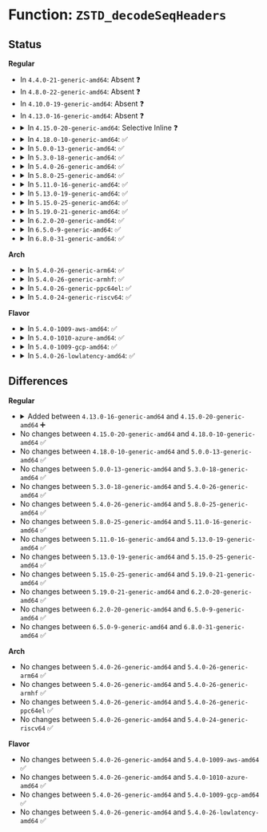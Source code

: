 # Function: <code>ZSTD_decodeSeqHeaders</code>

## Status
<b>Regular</b>
<ul>
<li>
In <code>4.4.0-21-generic-amd64</code>: Absent ❓
</li>
<li>
In <code>4.8.0-22-generic-amd64</code>: Absent ❓
</li>
<li>
In <code>4.10.0-19-generic-amd64</code>: Absent ❓
</li>
<li>
In <code>4.13.0-16-generic-amd64</code>: Absent ❓
</li>
<li>
<details>
<summary>In <code>4.15.0-20-generic-amd64</code>: Selective Inline ❓</summary>

```c
size_t ZSTD_decodeSeqHeaders(ZSTD_DCtx * dctx, int * nbSeqPtr, const void * src, size_t srcSize)
```

```json
{
  "name": "ZSTD_decodeSeqHeaders",
  "collision_type": "Unique Global",
  "inline_type": "Selective",
  "funcs": [
    {
      "addr": 18446744071583770607,
      "name": "ZSTD_decodeSeqHeaders",
      "external": true,
      "loc": "lib/zstd/decompress.c:794",
      "file": "lib/zstd/decompress.c",
      "inline": "not declared, inlined",
      "caller_inline": [
        "lib/zstd/decompress.c:ZSTD_decompressSequencesLong"
      ],
      "caller_func": [
        "lib/zstd/decompress.c:ZSTD_decompressSequences"
      ]
    }
  ],
  "symbols": [
    {
      "addr": 18446744071583780512,
      "name": "ZSTD_decodeSeqHeaders",
      "section": ".text",
      "bind": "STB_GLOBAL",
      "size": 1085
    }
  ]
}
```
</details>
</li>
<li>
<details>
<summary>In <code>4.18.0-10-generic-amd64</code>: ✅</summary>

```c
size_t ZSTD_decodeSeqHeaders(ZSTD_DCtx * dctx, int * nbSeqPtr, const void * src, size_t srcSize)
```

```json
{
  "name": "ZSTD_decodeSeqHeaders",
  "collision_type": "Unique Global",
  "inline_type": "No",
  "funcs": [
    {
      "addr": 18446744071583987600,
      "name": "ZSTD_decodeSeqHeaders",
      "external": true,
      "loc": "lib/zstd/decompress.c:794",
      "file": "lib/zstd/decompress.c",
      "inline": "seen, unknown",
      "caller_inline": [],
      "caller_func": [
        "lib/zstd/decompress.c:ZSTD_decompressSequencesLong",
        "lib/zstd/decompress.c:ZSTD_decompressSequences"
      ]
    }
  ],
  "symbols": [
    {
      "addr": 18446744071583987600,
      "name": "ZSTD_decodeSeqHeaders",
      "section": ".text",
      "bind": "STB_GLOBAL",
      "size": 1086
    }
  ]
}
```
</details>
</li>
<li>
<details>
<summary>In <code>5.0.0-13-generic-amd64</code>: ✅</summary>

```c
size_t ZSTD_decodeSeqHeaders(ZSTD_DCtx * dctx, int * nbSeqPtr, const void * src, size_t srcSize)
```

```json
{
  "name": "ZSTD_decodeSeqHeaders",
  "collision_type": "Unique Global",
  "inline_type": "No",
  "funcs": [
    {
      "addr": 18446744071584068736,
      "name": "ZSTD_decodeSeqHeaders",
      "external": true,
      "loc": "lib/zstd/decompress.c:794",
      "file": "lib/zstd/decompress.c",
      "inline": "seen, unknown",
      "caller_inline": [],
      "caller_func": [
        "lib/zstd/decompress.c:ZSTD_decompressSequencesLong",
        "lib/zstd/decompress.c:ZSTD_decompressSequences"
      ]
    }
  ],
  "symbols": [
    {
      "addr": 18446744071584068736,
      "name": "ZSTD_decodeSeqHeaders",
      "section": ".text",
      "bind": "STB_GLOBAL",
      "size": 1086
    }
  ]
}
```
</details>
</li>
<li>
<details>
<summary>In <code>5.3.0-18-generic-amd64</code>: ✅</summary>

```c
size_t ZSTD_decodeSeqHeaders(ZSTD_DCtx * dctx, int * nbSeqPtr, const void * src, size_t srcSize)
```

```json
{
  "name": "ZSTD_decodeSeqHeaders",
  "collision_type": "Unique Global",
  "inline_type": "No",
  "funcs": [
    {
      "addr": 18446744071584255088,
      "name": "ZSTD_decodeSeqHeaders",
      "external": true,
      "loc": "lib/zstd/decompress.c:794",
      "file": "lib/zstd/decompress.c",
      "inline": "seen, unknown",
      "caller_inline": [],
      "caller_func": [
        "lib/zstd/decompress.c:ZSTD_decompressSequencesLong",
        "lib/zstd/decompress.c:ZSTD_decompressSequences"
      ]
    }
  ],
  "symbols": [
    {
      "addr": 18446744071584255088,
      "name": "ZSTD_decodeSeqHeaders",
      "section": ".text",
      "bind": "STB_GLOBAL",
      "size": 1085
    }
  ]
}
```
</details>
</li>
<li>
<details>
<summary>In <code>5.4.0-26-generic-amd64</code>: ✅</summary>

```c
size_t ZSTD_decodeSeqHeaders(ZSTD_DCtx * dctx, int * nbSeqPtr, const void * src, size_t srcSize)
```

```json
{
  "name": "ZSTD_decodeSeqHeaders",
  "collision_type": "Unique Global",
  "inline_type": "No",
  "funcs": [
    {
      "addr": 18446744071584389888,
      "name": "ZSTD_decodeSeqHeaders",
      "external": true,
      "loc": "lib/zstd/decompress.c:794",
      "file": "lib/zstd/decompress.c",
      "inline": "seen, unknown",
      "caller_inline": [],
      "caller_func": [
        "lib/zstd/decompress.c:ZSTD_decompressSequencesLong",
        "lib/zstd/decompress.c:ZSTD_decompressSequences"
      ]
    }
  ],
  "symbols": [
    {
      "addr": 18446744071584389888,
      "name": "ZSTD_decodeSeqHeaders",
      "section": ".text",
      "bind": "STB_GLOBAL",
      "size": 1085
    }
  ]
}
```
</details>
</li>
<li>
<details>
<summary>In <code>5.8.0-25-generic-amd64</code>: ✅</summary>

```c
size_t ZSTD_decodeSeqHeaders(ZSTD_DCtx * dctx, int * nbSeqPtr, const void * src, size_t srcSize)
```

```json
{
  "name": "ZSTD_decodeSeqHeaders",
  "collision_type": "Unique Global",
  "inline_type": "No",
  "funcs": [
    {
      "addr": 18446744071584961536,
      "name": "ZSTD_decodeSeqHeaders",
      "external": true,
      "loc": "lib/zstd/decompress.c:794",
      "file": "lib/zstd/decompress.c",
      "inline": "seen, unknown",
      "caller_inline": [],
      "caller_func": [
        "lib/zstd/decompress.c:ZSTD_decompressSequencesLong",
        "lib/zstd/decompress.c:ZSTD_decompressSequences"
      ]
    }
  ],
  "symbols": [
    {
      "addr": 18446744071584961536,
      "name": "ZSTD_decodeSeqHeaders",
      "section": ".text",
      "bind": "STB_GLOBAL",
      "size": 1085
    }
  ]
}
```
</details>
</li>
<li>
<details>
<summary>In <code>5.11.0-16-generic-amd64</code>: ✅</summary>

```c
size_t ZSTD_decodeSeqHeaders(ZSTD_DCtx * dctx, int * nbSeqPtr, const void * src, size_t srcSize)
```

```json
{
  "name": "ZSTD_decodeSeqHeaders",
  "collision_type": "Unique Global",
  "inline_type": "No",
  "funcs": [
    {
      "addr": 18446744071585083600,
      "name": "ZSTD_decodeSeqHeaders",
      "external": true,
      "loc": "lib/zstd/decompress.c:794",
      "file": "lib/zstd/decompress.c",
      "inline": "seen, unknown",
      "caller_inline": [],
      "caller_func": [
        "lib/zstd/decompress.c:ZSTD_decompressSequencesLong",
        "lib/zstd/decompress.c:ZSTD_decompressSequences"
      ]
    }
  ],
  "symbols": [
    {
      "addr": 18446744071585083600,
      "name": "ZSTD_decodeSeqHeaders",
      "section": ".text",
      "bind": "STB_GLOBAL",
      "size": 1090
    }
  ]
}
```
</details>
</li>
<li>
<details>
<summary>In <code>5.13.0-19-generic-amd64</code>: ✅</summary>

```c
size_t ZSTD_decodeSeqHeaders(ZSTD_DCtx * dctx, int * nbSeqPtr, const void * src, size_t srcSize)
```

```json
{
  "name": "ZSTD_decodeSeqHeaders",
  "collision_type": "Unique Global",
  "inline_type": "No",
  "funcs": [
    {
      "addr": 18446744071584957680,
      "name": "ZSTD_decodeSeqHeaders",
      "external": true,
      "loc": "lib/zstd/decompress.c:794",
      "file": "lib/zstd/decompress.c",
      "inline": "seen, unknown",
      "caller_inline": [],
      "caller_func": [
        "lib/zstd/decompress.c:ZSTD_decompressSequencesLong",
        "lib/zstd/decompress.c:ZSTD_decompressSequences"
      ]
    }
  ],
  "symbols": [
    {
      "addr": 18446744071584957680,
      "name": "ZSTD_decodeSeqHeaders",
      "section": ".text",
      "bind": "STB_GLOBAL",
      "size": 1090
    }
  ]
}
```
</details>
</li>
<li>
<details>
<summary>In <code>5.15.0-25-generic-amd64</code>: ✅</summary>

```c
size_t ZSTD_decodeSeqHeaders(ZSTD_DCtx * dctx, int * nbSeqPtr, const void * src, size_t srcSize)
```

```json
{
  "name": "ZSTD_decodeSeqHeaders",
  "collision_type": "Unique Global",
  "inline_type": "No",
  "funcs": [
    {
      "addr": 18446744071585395440,
      "name": "ZSTD_decodeSeqHeaders",
      "external": true,
      "loc": "lib/zstd/decompress.c:794",
      "file": "lib/zstd/decompress.c",
      "inline": "seen, unknown",
      "caller_inline": [],
      "caller_func": [
        "lib/zstd/decompress.c:ZSTD_decompressSequencesLong",
        "lib/zstd/decompress.c:ZSTD_decompressSequences"
      ]
    }
  ],
  "symbols": [
    {
      "addr": 18446744071585395440,
      "name": "ZSTD_decodeSeqHeaders",
      "section": ".text",
      "bind": "STB_GLOBAL",
      "size": 1090
    }
  ]
}
```
</details>
</li>
<li>
<details>
<summary>In <code>5.19.0-21-generic-amd64</code>: ✅</summary>

```c
size_t ZSTD_decodeSeqHeaders(ZSTD_DCtx * dctx, int * nbSeqPtr, const void * src, size_t srcSize)
```

```json
{
  "name": "ZSTD_decodeSeqHeaders",
  "collision_type": "Unique Global",
  "inline_type": "No",
  "funcs": [
    {
      "addr": 18446744071586554224,
      "name": "ZSTD_decodeSeqHeaders",
      "external": true,
      "loc": "lib/zstd/decompress/zstd_decompress_block.c:577",
      "file": "lib/zstd/decompress/zstd_decompress_block.c",
      "inline": "seen, unknown",
      "caller_inline": [],
      "caller_func": []
    }
  ],
  "symbols": [
    {
      "addr": 18446744071586554224,
      "name": "ZSTD_decodeSeqHeaders",
      "section": ".text",
      "bind": "STB_GLOBAL",
      "size": 630
    }
  ]
}
```
</details>
</li>
<li>
<details>
<summary>In <code>6.2.0-20-generic-amd64</code>: ✅</summary>

```c
size_t ZSTD_decodeSeqHeaders(ZSTD_DCtx * dctx, int * nbSeqPtr, const void * src, size_t srcSize)
```

```json
{
  "name": "ZSTD_decodeSeqHeaders",
  "collision_type": "Unique Global",
  "inline_type": "No",
  "funcs": [
    {
      "addr": 18446744071587772800,
      "name": "ZSTD_decodeSeqHeaders",
      "external": true,
      "loc": "lib/zstd/decompress/zstd_decompress_block.c:653",
      "file": "lib/zstd/decompress/zstd_decompress_block.c",
      "inline": "seen, unknown",
      "caller_inline": [],
      "caller_func": []
    }
  ],
  "symbols": [
    {
      "addr": 18446744071587772800,
      "name": "ZSTD_decodeSeqHeaders",
      "section": ".text",
      "bind": "STB_GLOBAL",
      "size": 630
    }
  ]
}
```
</details>
</li>
<li>
<details>
<summary>In <code>6.5.0-9-generic-amd64</code>: ✅</summary>

```c
size_t ZSTD_decodeSeqHeaders(ZSTD_DCtx * dctx, int * nbSeqPtr, const void * src, size_t srcSize)
```

```json
{
  "name": "ZSTD_decodeSeqHeaders",
  "collision_type": "Unique Global",
  "inline_type": "No",
  "funcs": [
    {
      "addr": 18446744071588044448,
      "name": "ZSTD_decodeSeqHeaders",
      "external": true,
      "loc": "lib/zstd/decompress/zstd_decompress_block.c:653",
      "file": "lib/zstd/decompress/zstd_decompress_block.c",
      "inline": "seen, unknown",
      "caller_inline": [],
      "caller_func": []
    }
  ],
  "symbols": [
    {
      "addr": 18446744071588044448,
      "name": "ZSTD_decodeSeqHeaders",
      "section": ".text",
      "bind": "STB_GLOBAL",
      "size": 630
    }
  ]
}
```
</details>
</li>
<li>
<details>
<summary>In <code>6.8.0-31-generic-amd64</code>: ✅</summary>

```c
size_t ZSTD_decodeSeqHeaders(ZSTD_DCtx * dctx, int * nbSeqPtr, const void * src, size_t srcSize)
```

```json
{
  "name": "ZSTD_decodeSeqHeaders",
  "collision_type": "Unique Global",
  "inline_type": "No",
  "funcs": [
    {
      "addr": 18446744071588379232,
      "name": "ZSTD_decodeSeqHeaders",
      "external": true,
      "loc": "lib/zstd/decompress/zstd_decompress_block.c:653",
      "file": "lib/zstd/decompress/zstd_decompress_block.c",
      "inline": "seen, unknown",
      "caller_inline": [],
      "caller_func": []
    }
  ],
  "symbols": [
    {
      "addr": 18446744071588379232,
      "name": "ZSTD_decodeSeqHeaders",
      "section": ".text",
      "bind": "STB_GLOBAL",
      "size": 630
    }
  ]
}
```
</details>
</li>
</ul>
<b>Arch</b>
<ul>
<li>
<details>
<summary>In <code>5.4.0-26-generic-arm64</code>: ✅</summary>

```c
size_t ZSTD_decodeSeqHeaders(ZSTD_DCtx * dctx, int * nbSeqPtr, const void * src, size_t srcSize)
```

```json
{
  "name": "ZSTD_decodeSeqHeaders",
  "collision_type": "Unique Global",
  "inline_type": "No",
  "funcs": [
    {
      "addr": 18446603336496274704,
      "name": "ZSTD_decodeSeqHeaders",
      "external": true,
      "loc": "lib/zstd/decompress.c:794",
      "file": "lib/zstd/decompress.c",
      "inline": "seen, unknown",
      "caller_inline": [],
      "caller_func": [
        "lib/zstd/decompress.c:ZSTD_decompressSequencesLong",
        "lib/zstd/decompress.c:ZSTD_decompressSequences"
      ]
    }
  ],
  "symbols": [
    {
      "addr": 18446603336496274704,
      "name": "ZSTD_decodeSeqHeaders",
      "section": ".text",
      "bind": "STB_GLOBAL",
      "size": 976
    }
  ]
}
```
</details>
</li>
<li>
<details>
<summary>In <code>5.4.0-26-generic-armhf</code>: ✅</summary>

```c
size_t ZSTD_decodeSeqHeaders(ZSTD_DCtx * dctx, int * nbSeqPtr, const void * src, size_t srcSize)
```

```json
{
  "name": "ZSTD_decodeSeqHeaders",
  "collision_type": "Unique Global",
  "inline_type": "No",
  "funcs": [
    {
      "addr": 3229615772,
      "name": "ZSTD_decodeSeqHeaders",
      "external": true,
      "loc": "lib/zstd/decompress.c:794",
      "file": "lib/zstd/decompress.c",
      "inline": "seen, unknown",
      "caller_inline": [],
      "caller_func": [
        "lib/zstd/decompress.c:ZSTD_decompressSequences"
      ]
    }
  ],
  "symbols": [
    {
      "addr": 3229615772,
      "name": "ZSTD_decodeSeqHeaders",
      "section": ".text",
      "bind": "STB_GLOBAL",
      "size": 1004
    }
  ]
}
```
</details>
</li>
<li>
<details>
<summary>In <code>5.4.0-26-generic-ppc64el</code>: ✅</summary>

```c
size_t ZSTD_decodeSeqHeaders(ZSTD_DCtx * dctx, int * nbSeqPtr, const void * src, size_t srcSize)
```

```json
{
  "name": "ZSTD_decodeSeqHeaders",
  "collision_type": "Unique Global",
  "inline_type": "No",
  "funcs": [
    {
      "addr": 13835058055290576928,
      "name": "ZSTD_decodeSeqHeaders",
      "external": true,
      "loc": "lib/zstd/decompress.c:794",
      "file": "lib/zstd/decompress.c",
      "inline": "seen, unknown",
      "caller_inline": [],
      "caller_func": [
        "lib/zstd/decompress.c:ZSTD_decompressSequencesLong",
        "lib/zstd/decompress.c:ZSTD_decompressSequences"
      ]
    }
  ],
  "symbols": [
    {
      "addr": 13835058055290576928,
      "name": "ZSTD_decodeSeqHeaders",
      "section": ".text",
      "bind": "STB_GLOBAL",
      "size": 1292
    }
  ]
}
```
</details>
</li>
<li>
<details>
<summary>In <code>5.4.0-24-generic-riscv64</code>: ✅</summary>

```c
size_t ZSTD_decodeSeqHeaders(ZSTD_DCtx * dctx, int * nbSeqPtr, const void * src, size_t srcSize)
```

```json
{
  "name": "ZSTD_decodeSeqHeaders",
  "collision_type": "Unique Global",
  "inline_type": "No",
  "funcs": [
    {
      "addr": 18446743936275331518,
      "name": "ZSTD_decodeSeqHeaders",
      "external": true,
      "loc": "lib/zstd/decompress.c:794",
      "file": "lib/zstd/decompress.c",
      "inline": "seen, unknown",
      "caller_inline": [],
      "caller_func": [
        "lib/zstd/decompress.c:ZSTD_decompressSequencesLong",
        "lib/zstd/decompress.c:ZSTD_decompressSequences"
      ]
    }
  ],
  "symbols": [
    {
      "addr": 18446743936275331518,
      "name": "ZSTD_decodeSeqHeaders",
      "section": ".text",
      "bind": "STB_GLOBAL",
      "size": 812
    }
  ]
}
```
</details>
</li>
</ul>
<b>Flavor</b>
<ul>
<li>
<details>
<summary>In <code>5.4.0-1009-aws-amd64</code>: ✅</summary>

```c
size_t ZSTD_decodeSeqHeaders(ZSTD_DCtx * dctx, int * nbSeqPtr, const void * src, size_t srcSize)
```

```json
{
  "name": "ZSTD_decodeSeqHeaders",
  "collision_type": "Unique Global",
  "inline_type": "No",
  "funcs": [
    {
      "addr": 18446744071584358624,
      "name": "ZSTD_decodeSeqHeaders",
      "external": true,
      "loc": "lib/zstd/decompress.c:794",
      "file": "lib/zstd/decompress.c",
      "inline": "seen, unknown",
      "caller_inline": [],
      "caller_func": [
        "lib/zstd/decompress.c:ZSTD_decompressSequencesLong",
        "lib/zstd/decompress.c:ZSTD_decompressSequences"
      ]
    }
  ],
  "symbols": [
    {
      "addr": 18446744071584358624,
      "name": "ZSTD_decodeSeqHeaders",
      "section": ".text",
      "bind": "STB_GLOBAL",
      "size": 1085
    }
  ]
}
```
</details>
</li>
<li>
<details>
<summary>In <code>5.4.0-1010-azure-amd64</code>: ✅</summary>

```c
size_t ZSTD_decodeSeqHeaders(ZSTD_DCtx * dctx, int * nbSeqPtr, const void * src, size_t srcSize)
```

```json
{
  "name": "ZSTD_decodeSeqHeaders",
  "collision_type": "Unique Global",
  "inline_type": "No",
  "funcs": [
    {
      "addr": 18446744071584293824,
      "name": "ZSTD_decodeSeqHeaders",
      "external": true,
      "loc": "lib/zstd/decompress.c:794",
      "file": "lib/zstd/decompress.c",
      "inline": "seen, unknown",
      "caller_inline": [],
      "caller_func": [
        "lib/zstd/decompress.c:ZSTD_decompressSequencesLong",
        "lib/zstd/decompress.c:ZSTD_decompressSequences"
      ]
    }
  ],
  "symbols": [
    {
      "addr": 18446744071584293824,
      "name": "ZSTD_decodeSeqHeaders",
      "section": ".text",
      "bind": "STB_GLOBAL",
      "size": 1085
    }
  ]
}
```
</details>
</li>
<li>
<details>
<summary>In <code>5.4.0-1009-gcp-amd64</code>: ✅</summary>

```c
size_t ZSTD_decodeSeqHeaders(ZSTD_DCtx * dctx, int * nbSeqPtr, const void * src, size_t srcSize)
```

```json
{
  "name": "ZSTD_decodeSeqHeaders",
  "collision_type": "Unique Global",
  "inline_type": "No",
  "funcs": [
    {
      "addr": 18446744071584341536,
      "name": "ZSTD_decodeSeqHeaders",
      "external": true,
      "loc": "lib/zstd/decompress.c:794",
      "file": "lib/zstd/decompress.c",
      "inline": "seen, unknown",
      "caller_inline": [],
      "caller_func": [
        "lib/zstd/decompress.c:ZSTD_decompressSequencesLong",
        "lib/zstd/decompress.c:ZSTD_decompressSequences"
      ]
    }
  ],
  "symbols": [
    {
      "addr": 18446744071584341536,
      "name": "ZSTD_decodeSeqHeaders",
      "section": ".text",
      "bind": "STB_GLOBAL",
      "size": 1085
    }
  ]
}
```
</details>
</li>
<li>
<details>
<summary>In <code>5.4.0-26-lowlatency-amd64</code>: ✅</summary>

```c
size_t ZSTD_decodeSeqHeaders(ZSTD_DCtx * dctx, int * nbSeqPtr, const void * src, size_t srcSize)
```

```json
{
  "name": "ZSTD_decodeSeqHeaders",
  "collision_type": "Unique Global",
  "inline_type": "No",
  "funcs": [
    {
      "addr": 18446744071584447568,
      "name": "ZSTD_decodeSeqHeaders",
      "external": true,
      "loc": "lib/zstd/decompress.c:794",
      "file": "lib/zstd/decompress.c",
      "inline": "seen, unknown",
      "caller_inline": [],
      "caller_func": [
        "lib/zstd/decompress.c:ZSTD_decompressSequencesLong",
        "lib/zstd/decompress.c:ZSTD_decompressSequences"
      ]
    }
  ],
  "symbols": [
    {
      "addr": 18446744071584447568,
      "name": "ZSTD_decodeSeqHeaders",
      "section": ".text",
      "bind": "STB_GLOBAL",
      "size": 1085
    }
  ]
}
```
</details>
</li>
</ul>

## Differences
<b>Regular</b>
<ul>
<li>
<details>
<summary>Added between <code>4.13.0-16-generic-amd64</code> and <code>4.15.0-20-generic-amd64</code> ➕</summary>

```c
size_t ZSTD_decodeSeqHeaders(ZSTD_DCtx * dctx, int * nbSeqPtr, const void * src, size_t srcSize)
```
</details>
</li>
<li>
No changes between <code>4.15.0-20-generic-amd64</code> and <code>4.18.0-10-generic-amd64</code> ✅
</li>
<li>
No changes between <code>4.18.0-10-generic-amd64</code> and <code>5.0.0-13-generic-amd64</code> ✅
</li>
<li>
No changes between <code>5.0.0-13-generic-amd64</code> and <code>5.3.0-18-generic-amd64</code> ✅
</li>
<li>
No changes between <code>5.3.0-18-generic-amd64</code> and <code>5.4.0-26-generic-amd64</code> ✅
</li>
<li>
No changes between <code>5.4.0-26-generic-amd64</code> and <code>5.8.0-25-generic-amd64</code> ✅
</li>
<li>
No changes between <code>5.8.0-25-generic-amd64</code> and <code>5.11.0-16-generic-amd64</code> ✅
</li>
<li>
No changes between <code>5.11.0-16-generic-amd64</code> and <code>5.13.0-19-generic-amd64</code> ✅
</li>
<li>
No changes between <code>5.13.0-19-generic-amd64</code> and <code>5.15.0-25-generic-amd64</code> ✅
</li>
<li>
No changes between <code>5.15.0-25-generic-amd64</code> and <code>5.19.0-21-generic-amd64</code> ✅
</li>
<li>
No changes between <code>5.19.0-21-generic-amd64</code> and <code>6.2.0-20-generic-amd64</code> ✅
</li>
<li>
No changes between <code>6.2.0-20-generic-amd64</code> and <code>6.5.0-9-generic-amd64</code> ✅
</li>
<li>
No changes between <code>6.5.0-9-generic-amd64</code> and <code>6.8.0-31-generic-amd64</code> ✅
</li>
</ul>
<b>Arch</b>
<ul>
<li>
No changes between <code>5.4.0-26-generic-amd64</code> and <code>5.4.0-26-generic-arm64</code> ✅
</li>
<li>
No changes between <code>5.4.0-26-generic-amd64</code> and <code>5.4.0-26-generic-armhf</code> ✅
</li>
<li>
No changes between <code>5.4.0-26-generic-amd64</code> and <code>5.4.0-26-generic-ppc64el</code> ✅
</li>
<li>
No changes between <code>5.4.0-26-generic-amd64</code> and <code>5.4.0-24-generic-riscv64</code> ✅
</li>
</ul>
<b>Flavor</b>
<ul>
<li>
No changes between <code>5.4.0-26-generic-amd64</code> and <code>5.4.0-1009-aws-amd64</code> ✅
</li>
<li>
No changes between <code>5.4.0-26-generic-amd64</code> and <code>5.4.0-1010-azure-amd64</code> ✅
</li>
<li>
No changes between <code>5.4.0-26-generic-amd64</code> and <code>5.4.0-1009-gcp-amd64</code> ✅
</li>
<li>
No changes between <code>5.4.0-26-generic-amd64</code> and <code>5.4.0-26-lowlatency-amd64</code> ✅
</li>
</ul>
